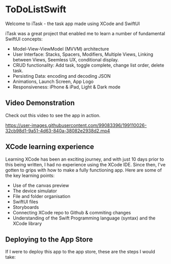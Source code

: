 # ToDoListSwift

Welcome to iTask - the task app made using XCode and SwiftUI

iTask was a great project that enabled me to learn a number of fundamental SwiftUI concepts:

- Model-View-ViewModel (MVVM) architecture
- User Interface: Stacks, Spacers, Modifiers, Multiple Views, Linking between Views, Seemless UX, conditional display.
- CRUD functionality: Add task, toggle complete, change list order, delete task.
- Persisting Data: encoding and decoding JSON
- Animations, Launch Screen, App Logo
- Responsiveness: iPhone & iPad, Light & Dark mode

## Video Demonstration

Check out this video to see the app in action.

https://user-images.githubusercontent.com/99083396/199110026-32cb98d1-9a51-4d63-840a-38082e2938d2.mp4

## XCode learning experience

Learning XCode has been an exciting journey, and with just 10 days prior to this being written, I had no experience using the XCode IDE. Since then, I've gotten to grips with how to make a fully functioning app. Here are some of the key learning points:

- Use of the canvas preview
- The device simulator
- File and folder organisation
- SwiftUI files
- Storyboards
- Connecting XCode repo to Github & commiting changes
- Understanding of the Swift Programming language (syntax) and the XCode library 

## Deploying to the App Store

If I were to deploy this app to the app store, these are the steps I would take:

